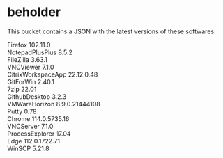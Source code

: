 # beholder
This bucket contains a JSON with the latest versions of these softwares:

Firefox            102.11.0        
NotepadPlusPlus    8.5.2           
FileZilla          3.63.1          
VNCViewer          7.1.0           
CitrixWorkspaceApp 22.12.0.48      
GitForWin          2.40.1          
7zip               22.01           
GithubDesktop      3.2.3           
VMWareHorizon      8.9.0.21444108  
Putty              0.78            
Chrome             114.0.5735.16   
VNCServer          7.1.0           
ProcessExplorer    17.04           
Edge               112.0.1722.71   
WinSCP             5.21.8          



